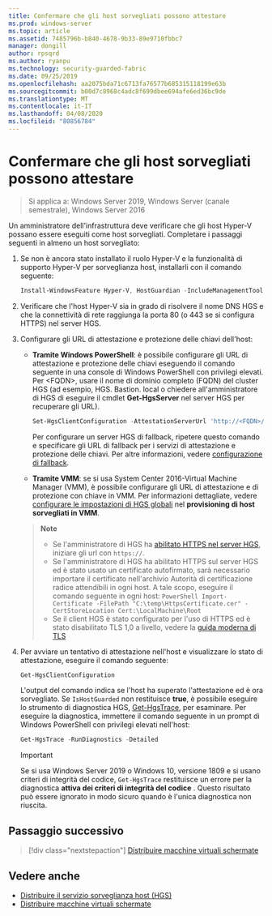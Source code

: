 ```yaml
---
title: Confermare che gli host sorvegliati possono attestare
ms.prod: windows-server
ms.topic: article
ms.assetid: 7485796b-b840-4678-9b33-89e9710fbbc7
manager: dongill
author: rpsqrd
ms.author: ryanpu
ms.technology: security-guarded-fabric
ms.date: 09/25/2019
ms.openlocfilehash: aa2075bda71c6713fa76577b685315118199e63b
ms.sourcegitcommit: b00d7c8968c4adc8f699dbee694afe6ed36bc9de
ms.translationtype: MT
ms.contentlocale: it-IT
ms.lasthandoff: 04/08/2020
ms.locfileid: "80856784"
---
```

# <a name="confirm-guarded-hosts-can-attest"></a>Confermare che gli host sorvegliati possono attestare

>Si applica a: Windows Server 2019, Windows Server (canale semestrale), Windows Server 2016

Un amministratore dell'infrastruttura deve verificare che gli host Hyper-V possano essere eseguiti come host sorvegliati. Completare i passaggi seguenti in almeno un host sorvegliato:

1. Se non è ancora stato installato il ruolo Hyper-V e la funzionalità di supporto Hyper-V per sorveglianza host, installarli con il comando seguente:

    ```powershell
    Install-WindowsFeature Hyper-V, HostGuardian -IncludeManagementTools -Restart
    ```

2. Verificare che l'host Hyper-V sia in grado di risolvere il nome DNS HGS e che la connettività di rete raggiunga la porta 80 (o 443 se si configura HTTPS) nel server HGS.

3. Configurare gli URL di attestazione e protezione delle chiavi dell'host:

    - **Tramite Windows PowerShell**: è possibile configurare gli URL di attestazione e protezione delle chiavi eseguendo il comando seguente in una console di Windows PowerShell con privilegi elevati. Per &lt;FQDN&gt;, usare il nome di dominio completo (FQDN) del cluster HGS (ad esempio, HGS. Bastion. local o chiedere all'amministratore di HGS di eseguire il cmdlet **Get-HgsServer** nel server HGS per recuperare gli URL).

        ```PowerShell
        Set-HgsClientConfiguration -AttestationServerUrl 'http://<FQDN>/Attestation' -KeyProtectionServerUrl 'http://<FQDN>/KeyProtection'
         ```

        Per configurare un server HGS di fallback, ripetere questo comando e specificare gli URL di fallback per i servizi di attestazione e protezione delle chiavi. Per altre informazioni, vedere [configurazione di fallback](guarded-fabric-manage-branch-office.md#fallback-configuration).

    - **Tramite VMM**: se si usa System Center 2016-Virtual Machine Manager (VMM), è possibile configurare gli URL di attestazione e di protezione con chiave in VMM. Per informazioni dettagliate, vedere [configurare le impostazioni di HGS globali](https://technet.microsoft.com/system-center-docs/vmm/scenario/guarded-hosts#configure-global-hgs-settings) nel **provisioning di host sorvegliati in VMM**.

    >**Note**
    > - Se l'amministratore di HGS ha [abilitato HTTPS nel server HGS](guarded-fabric-configure-hgs-https.md), iniziare gli url con `https://`.
    > - Se l'amministratore di HGS ha abilitato HTTPS sul server HGS ed è stato usato un certificato autofirmato, sarà necessario importare il certificato nell'archivio Autorità di certificazione radice attendibili in ogni host. A tale scopo, eseguire il comando seguente in ogni host:
       ```PowerShell
       Import-Certificate -FilePath "C:\temp\HttpsCertificate.cer" -CertStoreLocation Cert:\LocalMachine\Root
       ```
    > - Se il client HGS è stato configurato per l'uso di HTTPS ed è stato disabilitato TLS 1,0 a livello, vedere la [guida moderna di TLS](guarded-fabric-troubleshoot-hosts.md#modern-tls)

4. Per avviare un tentativo di attestazione nell'host e visualizzare lo stato di attestazione, eseguire il comando seguente:

    ```powershell
    Get-HgsClientConfiguration
    ```

    L'output del comando indica se l'host ha superato l'attestazione ed è ora sorvegliato. Se `IsHostGuarded` non restituisce **true**, è possibile eseguire lo strumento di diagnostica HGS, [Get-HgsTrace](https://technet.microsoft.com/library/mt718831.aspx), per esaminare. Per eseguire la diagnostica, immettere il comando seguente in un prompt di Windows PowerShell con privilegi elevati nell'host:

    ```powershell
    Get-HgsTrace -RunDiagnostics -Detailed
    ```

    > [!IMPORTANT]
    > Se si usa Windows Server 2019 o Windows 10, versione 1809 e si usano criteri di integrità del codice, `Get-HgsTrace` restituisce un errore per la diagnostica **attiva dei criteri di integrità del codice** .
    > Questo risultato può essere ignorato in modo sicuro quando è l'unica diagnostica non riuscita.

## <a name="next-step"></a>Passaggio successivo

> [!div class="nextstepaction"]
> [Distribuire macchine virtuali schermate](guarded-fabric-configuration-scenarios-for-shielded-vms-overview.md)

## <a name="see-also"></a>Vedere anche

- [Distribuire il servizio sorveglianza host (HGS)](guarded-fabric-deploying-hgs-overview.md)
- [Distribuire macchine virtuali schermate](guarded-fabric-configuration-scenarios-for-shielded-vms-overview.md)
